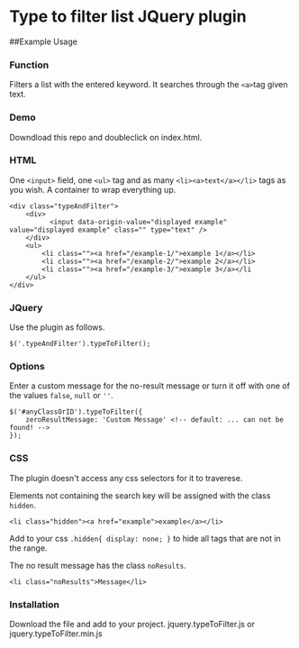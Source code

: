 Type to filter list JQuery plugin
======

##Example Usage

### Function
Filters a list with the entered keyword. It searches through the `<a>`tag given text.

### Demo
Downdload this repo and doubleclick on index.html.

### HTML
One `<input>` field, one `<ul>` tag and as many `<li><a>text</a></li>` tags as you wish. A container to wrap everything up.

    <div class="typeAndFilter">
        <div>
              <input data-origin-value="displayed example" value="displayed example" class="" type="text" />
        </div>
        <ul>
            <li class=""><a href="/example-1/">example 1</a></li>
            <li class=""><a href="/example-2/">example 2</a></li>
            <li class=""><a href="/example-3/">example 3</a></li
        </ul>
    </div>

### JQuery
Use the plugin as follows.

    $('.typeAndFilter').typeToFilter();

### Options
Enter a custom message for the no-result message or turn it off with one of the values `false`, `null` or `''`.

    $('#anyClassOrID').typeToFilter({
        zeroResultMessage: 'Custom Message' <!-- default: ... can not be found! -->
    });

### CSS
The plugin doesn't access any css selectors for it to traverese.

Elements not containing the search key will be assigned with the class `hidden`.

    <li class="hidden"><a href="example">example</a></li>

Add to your css `.hidden{ display: none; }` to hide all tags that are not in the range.

The no result message has the class `noResults`.

    <li class="noResults">Message</li>

### Installation
Download the file and add to your project. 
jquery.typeToFilter.js or jquery.typeToFilter.min.js
